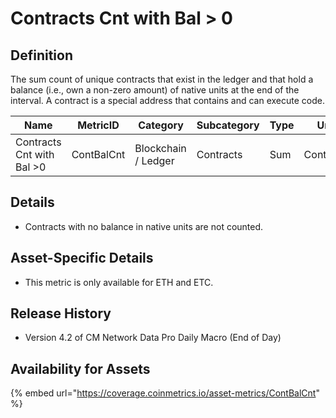 # Contracts Cnt with Bal > 0

## Definition

The sum count of unique contracts that exist in the ledger and that hold a balance (i.e., own a non-zero amount) of native units at the end of the interval. A contract is a special address that contains and can execute code.

| Name                      | MetricID   | Category            | Subcategory | Type | Unit      | Interval |
| ------------------------- | ---------- | ------------------- | ----------- | ---- | --------- | -------- |
| Contracts Cnt with Bal >0 | ContBalCnt | Blockchain / Ledger | Contracts   | Sum  | Contracts | 1 day    |

## Details

* Contracts with no balance in native units are not counted.

## Asset-Specific Details

* This metric is only available for ETH and ETC.

## Release History

* Version 4.2 of CM Network Data Pro Daily Macro (End of Day)

## Availability for Assets

{% embed url="https://coverage.coinmetrics.io/asset-metrics/ContBalCnt" %}
